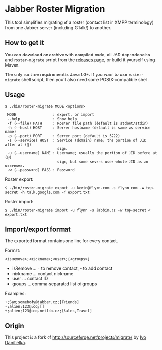 Jabber Roster Migration
=======================

This tool simplifies migrating of a roster (contact list in XMPP terminology) from one Jabber server (including GTalk!) to another.


How to get it
-------------

You can download an archive with compiled code, all JAR dependencies and `roster-migrate` script from the [releases page](https://github.com/jirutka/jabber-migrate/releases/), or build it yourself using Maven.

The only runtime requirement is Java 1.6+.
If you want to use `roster-migrate` shell script, then you’ll also need some POSIX-compatible shell.


Usage
-----

    $ ./bin/roster-migrate MODE <options>

     MODE                 : export, or import
     --help               : Show help
     -f (--file) PATH     : Roster file path (default is stdout/stdin)
     -h (--host) HOST     : Server hostname (default is same as service name)
     -p (--port) PORT     : Server port (default is 5222)
     -s (--service) HOST  : Service (domain) name; the portion of JID after at (@)
                            sign.
     -u (--username) NAME : Username; usually the portion of JID before at (@)
                            sign, but some severs uses whole JID as an username.
     -w (--password) PASS : Password

Roster export:

    $ ./bin/roster-migrate export -u kevin@flynn.com -s flynn.com -w top-secret -h talk.google.com -f export.txt

Roster import:

    $ ./bin/roster-migrate import -u flynn -s jabbim.cz -w top-secret < export.txt



Import/export format
--------------------

The exported format contains one line for every contact.

Format:

    <isRemove>;<nickname>;<user>;[<groups>]

* isRemove ... `-` to remove contact, `+` to add contact
* nickname ... contact nickname
* user     ... contact ID
* groups   ... comma-separated list of groups

Examples:

    +;Sam;somebody@jabber.cz;[Friends]
    -;alien;123@icq;[]
    +;alien;123@icq.netlab.cz;[Sales,Travel]


Origin
------

This project is a fork of http://sourceforge.net/projects/migrate/ by [Ivo Danihelka](https://github.com/fidlej).
